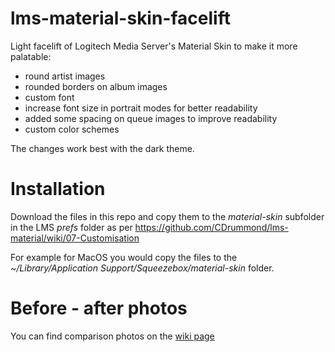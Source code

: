 # lms-material-skin-facelift

Light facelift of Logitech Media Server's Material Skin to make it more palatable:
- round artist images
- rounded borders on album images
- custom font
- increase font size in portrait modes for better readability
- added some spacing on queue images to improve readability
- custom color schemes

The changes work best with the dark theme.

# Installation

Download the files in this repo and copy them to the *material-skin* subfolder in the LMS *prefs* folder as per https://github.com/CDrummond/lms-material/wiki/07-Customisation

For example for MacOS you would copy the files to the *~/Library/Application Support/Squeezebox/material-skin* folder.


# Before - after photos

You can find comparison photos on the [wiki page](https://github.com/orosoiu/lms-material-skin-facelift/wiki)
